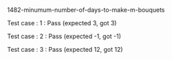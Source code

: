 
1482-minumum-number-of-days-to-make-m-bouquets


Test case : 1 : Pass
 (expected 3, got 3)



Test case : 2 : Pass
 (expected -1, got -1)



Test case : 3 : Pass
 (expected 12, got 12)


